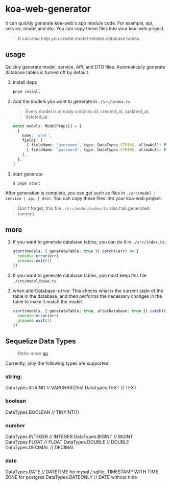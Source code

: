 # koa-web-generator

It can quickly generate koa-web's app module code. For example, api, service, model and dto.
You can copy these files into your koa-web project.

> It can also help you create model-related database tables.

## usage

Quickly generate model, service, API, and DTO files.
Automatically generate database tables is turned off by default.

1. install deps

   ```bash
   pnpm install
   ```

2. Add the models you want to generate in `./src/index.ts`

   > Every model is already contains id, created_at, updated_at, deleted_at.

   ```ts
   const models: ModelProps[] = [
     {
       name: 'user',
       fields: [
         { fieldName: 'username', type: DataTypes.STRING, allowNull: false },
         { fieldName: 'password', type: DataTypes.STRING, allowNull: false },
       ],
     },
   ]
   ```

3. start generate

   ```
   $ pnpm start

   ```

After generation is complete, you can get such as files in `./src(model | service | api | dto)`.
You can copy these files into your koa-web project.

> Don't forget, this file `./src/model/index/ts` also has generated content.

## more

1. If you want to generate database tables, you can do it in `./src/index.ts`:

   ```ts
   start(models, { generateTable: true }).catch((err) => {
     console.error(err)
     process.exit(1)
   })
   ```

2. If you want to generate database tables, you must keep this file `./src/model/base.ts`.

3. when alterDatabase is true: This checks what is the current state of the table in the database, and then performs the necessary changes in the table to make it match the model.

   ```ts
   start(models, { generateTable: true, alterDatabase: true }).catch((err) => {
     console.error(err)
     process.exit(1)
   })
   ```

## Sequelize Data Types

> Refer more [go](https://sequelize.org/docs/v6/core-concepts/model-basics/#data-types)

Currently, only the following types are supported:

### string:

DataTypes.STRING // VARCHAR(255)
DataTypes.TEXT // TEXT

### boolean

DataTypes.BOOLEAN // TINYINT(1)

### number

DataTypes.INTEGER // INTEGER
DataTypes.BIGINT // BIGINT
DataTypes.FLOAT // FLOAT
DataTypes.DOUBLE // DOUBLE
DataTypes.DECIMAL // DECIMAL

### date

DataTypes.DATE // DATETIME for mysql / sqlite, TIMESTAMP WITH TIME ZONE for postgres
DataTypes.DATEONLY // DATE without time
